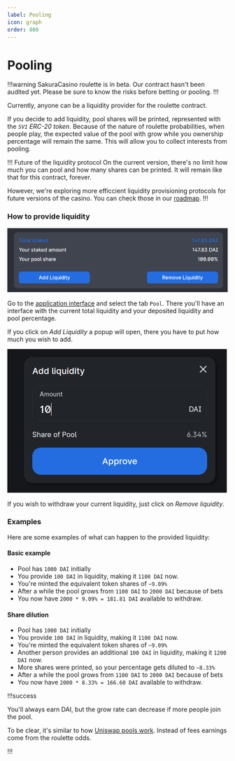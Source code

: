 ```yaml
---
label: Pooling
icon: graph
order: 800
---
```

# Pooling

!!!warning
SakuraCasino roulette is in beta. Our contract hasn't been audited yet. Please be sure to know the risks before betting or pooling.
!!!

Currently, anyone can be a liquidity provider for the roulette contract.

If you decide to add liquidity, pool shares will be printed, represented with the *`SV1` ERC-20 token*.
Because of the nature of roulette probabilities, when people play, the expected value of the pool with grow while you ownership percentage will remain the same. This will allow you to collect interests from pooling.

!!! Future of the liquidity protocol
On the current version, there's no limit how much you can pool and how many shares can be printed. It will remain like that for this contract, forever.

However, we're exploring more efficcient liquidity provisioning protocols for future versions of the casino. You can check those in our [roadmap](/roadmap).
!!!

### How to provide liquidity

![](../assets/pooling.png)

Go to the [application interface](https://app.sakura.casino) and select the tab  `Pool`. There you'll have an interface with the current total liquidity and your deposited liquidity and pool percentage.

If you click on *Add Liquidity* a popup will open, there you have to put how much you wish to add. 

![](../assets/pooling_dialog.png)


If you wish to withdraw your current liquidity, just click on *Remove liquidity*.

### Examples

Here are some examples of what can happen to the provided liquidity:

#### Basic example
* Pool has `1000 DAI` initially
* You provide `100 DAI` in liquidity, making it `1100 DAI` now.
* You're minted the equivalent token shares of `~9.09%`
* After a while the pool grows from `1100 DAI` to `2000 DAI` because of bets
* You now have `2000 * 9.09% = 181.81 DAI` available to withdraw.


#### Share dilution
* Pool has `1000 DAI` initially
* You provide `100 DAI` in liquidity, making it `1100 DAI` now.
* You're minted the equivalent token shares of `~9.09%`
* Another person provides an additional `100 DAI` in liquidity, making it `1200 DAI` now.
* More shares were printed, so your percentage gets diluted to `~8.33%`
* After a while the pool grows from `1100 DAI` to `2000 DAI` because of bets
* You now have `2000 * 8.33% = 166.60 DAI` available to withdraw.

!!!success

You'll always earn DAI, but the grow rate can decrease if more people join the pool.

To be clear, it's similar to how [Uniswap pools work](https://uniswap.org/docs/v2/advanced-topics/fees/#liquidity-provider-fees). Instead of fees earnings come from the roulette odds.

!!!
